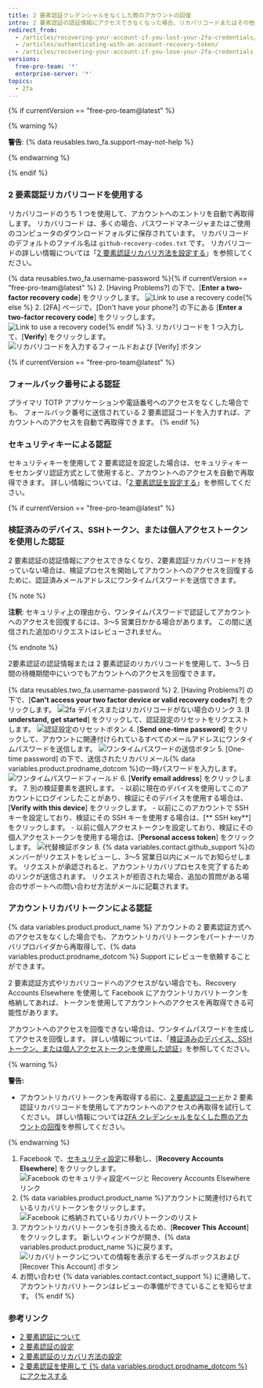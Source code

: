 ```yaml
---
title: 2 要素認証クレデンシャルをなくした際のアカウントの回復
intro: 2 要素認証の認証情報にアクセスできなくなった場合、リカバリコードまたはその他のリカバリ方法を使用して、アカウントへのアクセスを回復できます。
redirect_from:
  - /articles/recovering-your-account-if-you-lost-your-2fa-credentials/
  - /articles/authenticating-with-an-account-recovery-token/
  - /articles/recovering-your-account-if-you-lose-your-2fa-credentials
versions:
  free-pro-team: '*'
  enterprise-server: '*'
topics:
  - 2fa
---
```


{% if currentVersion == "free-pro-team@latest" %}

{% warning %}

**警告**: {% data reusables.two_fa.support-may-not-help %}

{% endwarning %}

{% endif %}

### 2 要素認証リカバリコードを使用する

リカバリコードのうち 1 つを使用して、アカウントへのエントリを自動で再取得します。 リカバリコード は、多くの場合、パスワードマネージャまたはご使用のコンピュータのダウンロードフォルダに保存されています。 リカバリコードのデフォルトのファイル名は `github-recovery-codes.txt` です。 リカバリコードの詳しい情報については「[2 要素認証リカバリ方法を設定する](/articles/configuring-two-factor-authentication-recovery-methods#downloading-your-two-factor-authentication-recovery-codes)」を参照してください。

{% data reusables.two_fa.username-password %}{% if currentVersion == "free-pro-team@latest" %}
2. [Having Problems?] の下で、[**Enter a two-factor recovery code**] をクリックします。 ![Link to use a recovery code](/assets/images/help/2fa/2fa-recovery-code-link.png){% else %}
2. [2FA] ページで、[Don't have your phone?] の下にある [**Enter a two-factor recovery code**] をクリックします。 ![Link to use a recovery code](/assets/images/help/2fa/2fa_recovery_dialog_box.png){% endif %}
3. リカバリコードを 1 つ入力して、[**Verify**] をクリックします。 ![リカバリコードを入力するフィールドおよび [Verify] ボタン](/assets/images/help/2fa/2fa-type-verify-recovery-code.png)

{% if currentVersion == "free-pro-team@latest" %}
### フォールバック番号による認証

プライマリ TOTP アプリケーションや電話番号へのアクセスをなくした場合でも、 フォールバック番号に送信されている 2 要素認証コードを入力すれば、アカウントへのアクセスを自動で再取得できます。
{% endif %}

### セキュリティキーによる認証

セキュリティキーを使用して 2 要素認証を設定した場合は、セキュリティキーをセカンダリ認証方式として使用すると、アカウントへのアクセスを自動で再取得できます。 詳しい情報については、「[2 要素認証を設定する](/articles/configuring-two-factor-authentication#configuring-two-factor-authentication-using-a-security-key)」を参照してください。

{% if currentVersion == "free-pro-team@latest" %}
### 検証済みのデバイス、SSHトークン、または個人アクセストークンを使用した認証
2 要素認証の認証情報にアクセスできなくなり、2要素認証リカバリコードを持っていない場合は、検証プロセスを開始してアカウントへのアクセスを回復するために、認証済みメールアドレスにワンタイムパスワードを送信できます。

{% note %}

**注釈**: セキュリティ上の理由から、ワンタイムパスワードで認証してアカウントへのアクセスを回復するには、3〜5 営業日かかる場合があります。 この間に送信された追加のリクエストはレビューされません。

{% endnote %}

2要素認証の認証情報または 2 要素認証のリカバリコードを使用して、3〜5 日間の待機期間中にいつでもアカウントへのアクセスを回復できます。

{% data reusables.two_fa.username-password %}
2. [Having Problems?] の下で、[**Can't access your two factor device or valid recovery codes?**] をクリックします。 ![2fa デバイスまたはリカバリコードがない場合のリンク](/assets/images/help/2fa/no-access-link.png)
3. [**I understand, get started**] をクリックして、認証設定のリセットをリクエストします。 ![認証設定のリセットボタン](/assets/images/help/2fa/reset-auth-settings.png)
4. [**Send one-time password**] をクリックして、アカウントに関連付けられているすべてのメールアドレスにワンタイムパスワードを送信します。 ![ワンタイムパスワードの送信ボタン](/assets/images/help/2fa/send-one-time-password.png)
5. [One-time password] の下で、送信されたリカバリメール{% data variables.product.prodname_dotcom %}の一時パスワードを入力します。 ![ワンタイムパスワードフィールド](/assets/images/help/2fa/one-time-password-field.png)
6. [**Verify email address**] をクリックします。
7. 別の検証要素を選択します。
    - 以前に現在のデバイスを使用してこのアカウントにログインしたことがあり、検証にそのデバイスを使用する場合は、[**Verify with this device**] をクリックします。
    - 以前にこのアカウントで SSH キーを設定しており、検証にその SSH キーを使用する場合は、[** SSH key**] をクリックします。
    - 以前に個人アクセストークンを設定しており、検証にその個人アクセストークンを使用する場合は、[**Personal access token**] をクリックします。 ![代替検証ボタン](/assets/images/help/2fa/alt-verifications.png)
8. {% data variables.contact.github_support %}のメンバーがリクエストをレビューし、3〜5 営業日以内にメールでお知らせします。 リクエストが承認されると、アカウントリカバリプロセスを完了するためのリンクが送信されます。 リクエストが拒否された場合、追加の質問がある場合のサポートへの問い合わせ方法がメールに記載されます。

### アカウントリカバリトークンによる認証

{% data variables.product.product_name %} アカウントの 2 要素認証方式へのアクセスをなくした場合でも、アカウントリカバリトークンをパートナーリカバリプロバイダから再取得して、{% data variables.product.prodname_dotcom %} Support にレビューを依頼することができます。

2 要素認証方式やリカバリコードへのアクセスがない場合でも、Recovery Accounts Elsewhere を使用して Facebook にアカウントリカバリトークンを格納してあれば、トークンを使用してアカウントへのアクセスを再取得できる可能性があります。

アカウントへのアクセスを回復できない場合は、ワンタイムパスワードを生成してアクセスを回復します。 詳しい情報については、「[検証済みのデバイス、SSHトークン、または個人アクセストークンを使用した認証](#authenticating-with-a-verified-device-ssh-token-or-personal-access-token)」を参照してください。

{% warning %}

**警告:**
- アカウントリカバリトークンを再取得する前に、[2 要素認証コード](/articles/accessing-github-using-two-factor-authentication)か 2 要素認証リカバリコードを使用してアカウントへのアクセスの再取得を試行してください。 詳しい情報については[2FA クレデンシャルをなくした際のアカウントの回復](/articles/recovering-your-account-if-you-lose-your-2fa-credentials)を参照してください。

{% endwarning %}

1. Facebook で、[セキュリティ設定](https://www.facebook.com/settings?tab=security)に移動し、[**Recovery Accounts Elsewhere**] をクリックします。 ![Facebook のセキュリティ設定ページと Recovery Accounts Elsewhere リンク](/assets/images/help/settings/security-facebook-security-settings-page.png)
2. {% data variables.product.product_name %}アカウントに関連付けられているリカバリトークンをクリックします。 ![Facebook に格納されているリカバリトークンのリスト](/assets/images/help/settings/security-github-rae-token-on-facebook.png)
3. アカウントリカバリトークンを引き換えるため、[**Recover This Account**] をクリックします。 新しいウィンドウが開き、{% data variables.product.product_name %}に戻ります。 ![リカバリトークンについての情報を表示するモーダルボックスおよび [Recover This Account] ボタン](/assets/images/help/settings/security-recover-account-facebook.png)
4. お問い合わせ
{% data variables.contact.contact_support %} に連絡して、アカウントリカバリトークンはレビューの準備ができていることを知らせます。
{% endif %}

### 参考リンク

- [2 要素認証について](/articles/about-two-factor-authentication)
- [2 要素認証の設定](/articles/configuring-two-factor-authentication)
- [2 要素認証のリカバリ方法の設定](/articles/configuring-two-factor-authentication-recovery-methods)
- [2 要素認証を使用して {% data variables.product.prodname_dotcom %} にアクセスする](/articles/accessing-github-using-two-factor-authentication)
